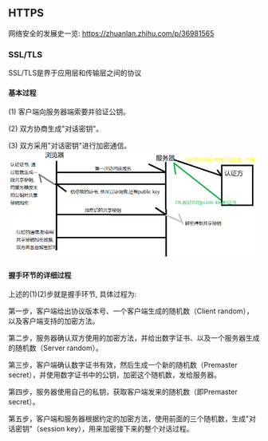 ## HTTPS
网络安全的发展史一览: https://zhuanlan.zhihu.com/p/36981565
### SSL/TLS
SSL/TLS是界于应用层和传输层之间的协议
#### 基本过程
(1) 客户端向服务器端索要并验证公钥。<br>

(2) 双方协商生成"对话密钥"。<br>

(3) 双方采用"对话密钥"进行加密通信。<br>
![](https://github.com/zenglinan/HTTP-note/blob/master/img/13.png)<br>
#### 握手环节的详细过程
上述的(1)(2)步就是握手环节, 具体过程为: <br>

第一步，客户端给出协议版本号、一个客户端生成的随机数（Client random），以及客户端支持的加密方法。<br>

第二步，服务器确认双方使用的加密方法，并给出数字证书、以及一个服务器生成的随机数（Server random）。<br>

第三步，客户端确认数字证书有效，然后生成一个新的随机数（Premaster secret），并使用数字证书中的公钥，加密这个随机数，发给服务器。<br>

第四步，服务器使用自己的私钥，获取客户端发来的随机数（即Premaster secret）。<br>

第五步，客户端和服务器根据约定的加密方法，使用前面的三个随机数，生成"对话密钥"（session key），用来加密接下来的整个对话过程。<br>